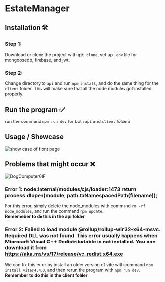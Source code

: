 # EstateManager
## Installation 🛠️
### Step 1: 
Download or clone the project with `git clone`, set up `.env` file for mongoosedb, firebase, and jwt.
### Step 2:
Change directory to `api` and run `npm install`, and do the same thing for the `client` folder. This will make sure that all the node modules got installed properly.
## Run the program ✅
run the command `npm run dev` for both `api` and `client` folders
## Usage / Showcase
![show case of front page]()
## Problems that might occur ❌
![DogComputerGIF](https://github.com/Kai0802/EstateManager/assets/75660550/39a439e3-231f-449a-bce3-0cf0c72e663e)
### Error 1: node:internal/modules/cjs/loader:1473 return process.dlopen(module, path.toNamespacedPath(filename)); 
For this error, simply delete the node_modules with command `rm -rf node_modules`, and run the command `npm update`.\
**Rememeber to do this in the api folder**
### Error 2: Failed to load module @rollup/rollup-win32-x64-msvc. Required DLL was not found. This error usually happens when Microsoft Visual C++ Redistributable is not installed. You can download it from https://aka.ms/vs/17/release/vc_redist.x64.exe
We can fix this error by install an older version of vite with command `npm install vite@4.4.0`, and then rerun the program with `npm run dev`.\
**Remember to do this in the client folder**
